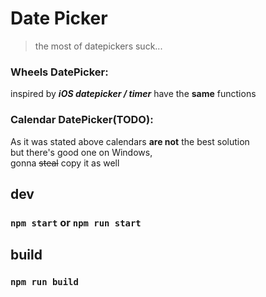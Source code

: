 # Date Picker
> the most of datepickers suck...
### Wheels DatePicker:
inspired by ***iOS datepicker / timer***
have the **same** functions
### Calendar DatePicker(TODO):
As it was stated above calendars **are not** the best solution <br>
but there's good one on Windows,<br>
gonna ~~steal~~ copy it as well
## dev
### `npm start` or `npm run start` 

## build
### `npm run build`